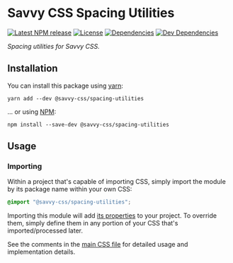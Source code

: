 # Savvy CSS Spacing Utilities

[![Latest NPM release][npm-badge]][npm-badge-url]
[![License][license-badge]][license-badge-url]
[![Dependencies][dependencies-badge]][dependencies-badge-url]
[![Dev Dependencies][devDependencies-badge]][devDependencies-badge-url]

_Spacing utilities for Savvy CSS._

## Installation

You can install this package using [yarn](https://yarnpkg.com/en/docs/install):

```shell
yarn add --dev @savvy-css/spacing-utilities
```

... or using [NPM](https://docs.npmjs.com/getting-started/installing-node):

```shell
npm install --save-dev @savvy-css/spacing-utilities
```

## Usage

### Importing

Within a project that's capable of importing CSS, simply import
the module by its package name within your own CSS:

```css
@import "@savvy-css/spacing-utilities";
```

Importing this module will add [its properties](/lib/spacing-utilities.css) to your project. To override them, simply define them in any portion of your CSS that's imported/processed later.

See the comments in the [main CSS file](/lib/index.css) for detailed usage and implementation details.



[npm-badge]: https://img.shields.io/npm/v/@savvy-css/spacing-utilities.svg
[npm-badge-url]: https://www.npmjs.com/package/@savvy-css/spacing-utilities
[license-badge]: https://img.shields.io/npm/l/@savvy-css/spacing-utilities.svg
[license-badge-url]: LICENSE
[dependencies-badge]: https://img.shields.io/david/savvy-css/spacing-utilities.svg
[dependencies-badge-url]: https://david-dm.org/savvy-css/spacing-utilities
[devDependencies-badge]: https://img.shields.io/david/dev/savvy-css/spacing-utilities.svg
[devDependencies-badge-url]: https://david-dm.org/savvy-css/spacing-utilities#info=devDependencies

